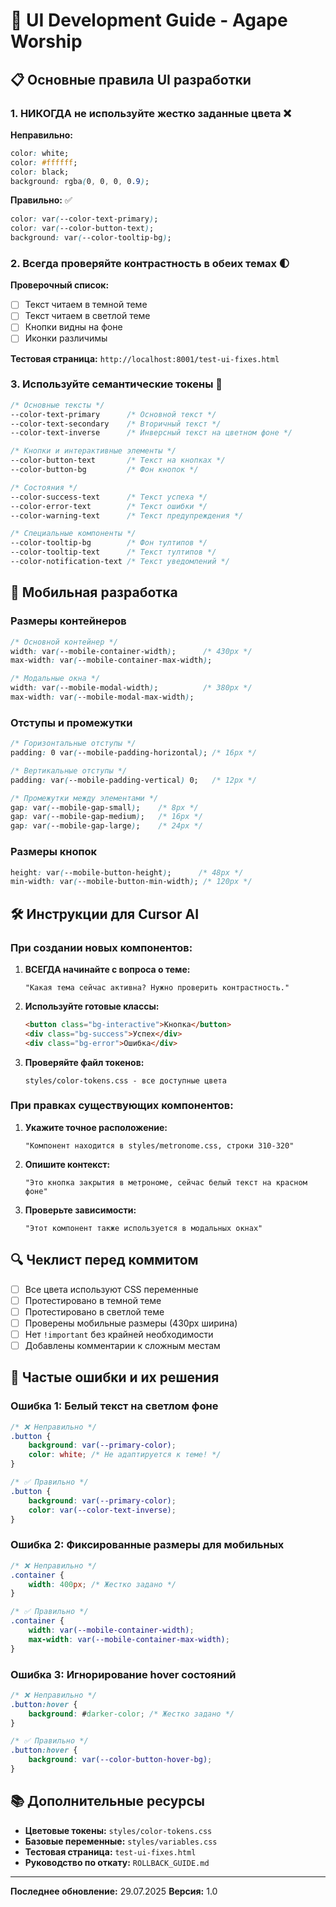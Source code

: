 # 🎨 UI Development Guide - Agape Worship

## 📋 Основные правила UI разработки

### 1. **НИКОГДА не используйте жестко заданные цвета** ❌

**Неправильно:**
```css
color: white;
color: #ffffff;
color: black;
background: rgba(0, 0, 0, 0.9);
```

**Правильно:** ✅
```css
color: var(--color-text-primary);
color: var(--color-button-text);
background: var(--color-tooltip-bg);
```

### 2. **Всегда проверяйте контрастность в обеих темах** 🌓

**Проверочный список:**
- [ ] Текст читаем в темной теме
- [ ] Текст читаем в светлой теме
- [ ] Кнопки видны на фоне
- [ ] Иконки различимы

**Тестовая страница:** `http://localhost:8001/test-ui-fixes.html`

### 3. **Используйте семантические токены** 📝

```css
/* Основные тексты */
--color-text-primary      /* Основной текст */
--color-text-secondary    /* Вторичный текст */
--color-text-inverse      /* Инверсный текст на цветном фоне */

/* Кнопки и интерактивные элементы */
--color-button-text       /* Текст на кнопках */
--color-button-bg         /* Фон кнопок */

/* Состояния */
--color-success-text      /* Текст успеха */
--color-error-text        /* Текст ошибки */
--color-warning-text      /* Текст предупреждения */

/* Специальные компоненты */
--color-tooltip-bg        /* Фон тултипов */
--color-tooltip-text      /* Текст тултипов */
--color-notification-text /* Текст уведомлений */
```

## 📱 Мобильная разработка

### Размеры контейнеров
```css
/* Основной контейнер */
width: var(--mobile-container-width);      /* 430px */
max-width: var(--mobile-container-max-width);

/* Модальные окна */
width: var(--mobile-modal-width);          /* 380px */
max-width: var(--mobile-modal-max-width);
```

### Отступы и промежутки
```css
/* Горизонтальные отступы */
padding: 0 var(--mobile-padding-horizontal); /* 16px */

/* Вертикальные отступы */
padding: var(--mobile-padding-vertical) 0;   /* 12px */

/* Промежутки между элементами */
gap: var(--mobile-gap-small);    /* 8px */
gap: var(--mobile-gap-medium);   /* 16px */
gap: var(--mobile-gap-large);    /* 24px */
```

### Размеры кнопок
```css
height: var(--mobile-button-height);      /* 48px */
min-width: var(--mobile-button-min-width); /* 120px */
```

## 🛠️ Инструкции для Cursor AI

### При создании новых компонентов:

1. **ВСЕГДА начинайте с вопроса о теме:**
   ```
   "Какая тема сейчас активна? Нужно проверить контрастность."
   ```

2. **Используйте готовые классы:**
   ```html
   <button class="bg-interactive">Кнопка</button>
   <div class="bg-success">Успех</div>
   <div class="bg-error">Ошибка</div>
   ```

3. **Проверяйте файл токенов:**
   ```
   styles/color-tokens.css - все доступные цвета
   ```

### При правках существующих компонентов:

1. **Укажите точное расположение:**
   ```
   "Компонент находится в styles/metronome.css, строки 310-320"
   ```

2. **Опишите контекст:**
   ```
   "Это кнопка закрытия в метрономе, сейчас белый текст на красном фоне"
   ```

3. **Проверьте зависимости:**
   ```
   "Этот компонент также используется в модальных окнах"
   ```

## 🔍 Чеклист перед коммитом

- [ ] Все цвета используют CSS переменные
- [ ] Протестировано в темной теме
- [ ] Протестировано в светлой теме
- [ ] Проверены мобильные размеры (430px ширина)
- [ ] Нет `!important` без крайней необходимости
- [ ] Добавлены комментарии к сложным местам

## 🚨 Частые ошибки и их решения

### Ошибка 1: Белый текст на светлом фоне
```css
/* ❌ Неправильно */
.button {
    background: var(--primary-color);
    color: white; /* Не адаптируется к теме! */
}

/* ✅ Правильно */
.button {
    background: var(--primary-color);
    color: var(--color-text-inverse);
}
```

### Ошибка 2: Фиксированные размеры для мобильных
```css
/* ❌ Неправильно */
.container {
    width: 400px; /* Жестко задано */
}

/* ✅ Правильно */
.container {
    width: var(--mobile-container-width);
    max-width: var(--mobile-container-max-width);
}
```

### Ошибка 3: Игнорирование hover состояний
```css
/* ❌ Неправильно */
.button:hover {
    background: #darker-color; /* Жестко задано */
}

/* ✅ Правильно */
.button:hover {
    background: var(--color-button-hover-bg);
}
```

## 📚 Дополнительные ресурсы

- **Цветовые токены:** `styles/color-tokens.css`
- **Базовые переменные:** `styles/variables.css`
- **Тестовая страница:** `test-ui-fixes.html`
- **Руководство по откату:** `ROLLBACK_GUIDE.md`

---

**Последнее обновление:** 29.07.2025
**Версия:** 1.0